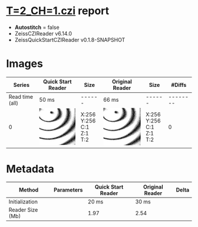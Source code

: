 # [T=2_CH=1.czi](https://zenodo.org/record/7015307/files/T%3D2_CH%3D1.czi) report
 - **Autostitch** = false
 - ZeissCZIReader v6.14.0
 - ZeissQuickStartCZIReader v0.1.8-SNAPSHOT

# Images 

| Series            | Quick Start Reader | Size | Original Reader | Size | #Diffs |
|-------------------|--------------------|------|-----------------|------|--------|
| Read time (all)   |50 ms|------|66 ms|------|--------|
|0|![T=2_CH=1.quick_true.flat_true.stitch_false.series_0.jpg](T=2_CH=1/T=2_CH=1.quick_true.flat_true.stitch_false.series_0.jpg)|X:256<br>Y:256<br>C:1<br>Z:1<br>T:2|![T=2_CH=1.quick_false.flat_true.stitch_false.series_0.jpg](T=2_CH=1/T=2_CH=1.quick_false.flat_true.stitch_false.series_0.jpg)|X:256<br>Y:256<br>C:1<br>Z:1<br>T:2|0|

# Metadata

|  Method            | Parameters       | Quick Start Reader | Original Reader | Delta  |
| -------------------|------------------|--------------------|-----------------|------- |
| Initialization     |                  |20 ms|30 ms|        |
| Reader Size (Mb)     |                  |1.97|2.54|        |
